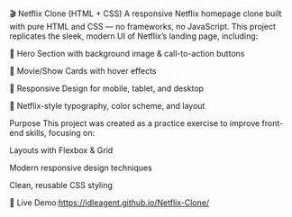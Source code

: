 🎬 Netflix Clone (HTML + CSS)
A responsive Netflix homepage clone built with pure HTML and CSS — no frameworks, no JavaScript.
This project replicates the sleek, modern UI of Netflix’s landing page, including:

📌 Hero Section with background image & call-to-action buttons

🎯 Movie/Show Cards with hover effects

📱 Responsive Design for mobile, tablet, and desktop

🎨 Netflix-style typography, color scheme, and layout

Purpose
This project was created as a practice exercise to improve front-end skills, focusing on:

Layouts with Flexbox & Grid

Modern responsive design techniques

Clean, reusable CSS styling

🚀 Live Demo:https://idleagent.github.io/Netflix-Clone/
